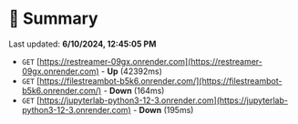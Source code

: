 # 📖 Summary
Last updated: **6/10/2024, 12:45:05 PM**

- `GET` [https://restreamer-09gx.onrender.com](https://restreamer-09gx.onrender.com) - **Up** (42392ms)
- `GET` [https://filestreambot-b5k6.onrender.com/](https://filestreambot-b5k6.onrender.com/) - **Down** (164ms)
- `GET` [https://jupyterlab-python3-12-3.onrender.com](https://jupyterlab-python3-12-3.onrender.com) - **Down** (195ms)
